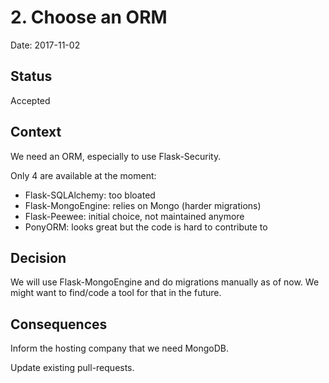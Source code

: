 # 2. Choose an ORM

Date: 2017-11-02

## Status

Accepted

## Context

We need an ORM, especially to use Flask-Security.

Only 4 are available at the moment:

* Flask-SQLAlchemy: too bloated
* Flask-MongoEngine: relies on Mongo (harder migrations)
* Flask-Peewee: initial choice, not maintained anymore
* PonyORM: looks great but the code is hard to contribute to

## Decision

We will use Flask-MongoEngine and do migrations manually as of now.
We might want to find/code a tool for that in the future.

## Consequences

Inform the hosting company that we need MongoDB.

Update existing pull-requests.
